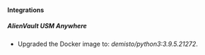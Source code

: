 #### Integrations
##### AlienVault USM Anywhere
- Upgraded the Docker image to: *demisto/python3:3.9.5.21272*.
